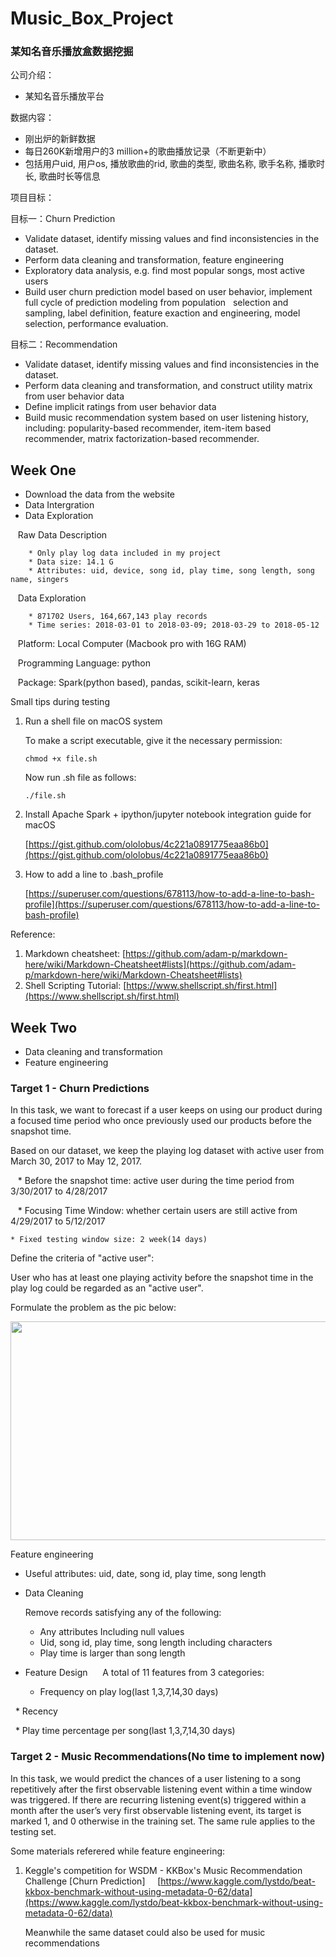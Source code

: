 # Music_Box_Project

### 某知名音乐播放盒数据挖掘

公司介绍：
* 某知名音乐播放平台

数据内容：
* 刚出炉的新鲜数据
* 每日260K新增用户的3 million+的歌曲播放记录（不断更新中）
* 包括用户uid, 用户os, 播放歌曲的rid, 歌曲的类型, 歌曲名称, 歌手名称, 播歌时长, 歌曲时长等信息

项目目标：

目标一：Churn Prediction
* Validate dataset, identify missing values and find inconsistencies in the dataset.
* Perform data cleaning and transformation, feature engineering
* Exploratory data analysis, e.g. find most popular songs, most active users
* Build user churn prediction model based on user behavior, implement full cycle of prediction modeling from population   selection and sampling, label definition, feature exaction and engineering, model selection, performance evaluation.


目标二：Recommendation
* Validate dataset, identify missing values and find inconsistencies in the dataset.
* Perform data cleaning and transformation, and construct utility matrix from user behavior data
* Define implicit ratings from user behavior data
* Build music recommendation system based on user listening history, including: popularity-based recommender, item-item based recommender, matrix factorization-based recommender.

## Week One

* Download the data from the website
* Data Intergration 
* Data Exploration


    Raw Data Description

        * Only play log data included in my project
        * Data size: 14.1 G
        * Attributes: uid, device, song id, play time, song length, song name, singers

    Data Exploration
    
        * 871702 Users, 164,667,143 play records
        * Time series: 2018-03-01 to 2018-03-09; 2018-03-29 to 2018-05-12

    Platform: Local Computer (Macbook pro with 16G RAM)
    
    Programming Language: python
    
    Package: Spark(python based), pandas, scikit-learn, keras

Small tips during testing

1. Run a shell file on macOS system

    To make a script executable, give it the necessary permission:

    `chmod +x file.sh`

    Now run .sh file as follows:

    `./file.sh`
2. Install Apache Spark + ipython/jupyter notebook integration guide for macOS

    [https://gist.github.com/ololobus/4c221a0891775eaa86b0](https://gist.github.com/ololobus/4c221a0891775eaa86b0)

3. How to add a line to .bash_profile

    [https://superuser.com/questions/678113/how-to-add-a-line-to-bash-profile](https://superuser.com/questions/678113/how-to-add-a-line-to-bash-profile)

Reference:
1. Markdown cheatsheet: [https://github.com/adam-p/markdown-here/wiki/Markdown-Cheatsheet#lists](https://github.com/adam-p/markdown-here/wiki/Markdown-Cheatsheet#lists)
2. Shell Scripting Tutorial: [https://www.shellscript.sh/first.html](https://www.shellscript.sh/first.html)

## Week Two

* Data cleaning and transformation
* Feature engineering

### Target 1 - Churn Predictions

In this task, we want to forecast if a user keeps on using our product during a focused time period who once previously used our products before the snapshot time.

Based on our dataset, we keep the playing log dataset with active user from March 30, 2017 to May 12, 2017.

    * Before the snapshot time: active user during the time period from 3/30/2017 to 4/28/2017

    * Focusing Time Window:  whether certain users are still active from 4/29/2017 to 5/12/2017

    * Fixed testing window size: 2 week(14 days)

Define the criteria of "active user":

User who has at least one playing activity before the snapshot time in the play log could be regarded as an "active user".

Formulate the problem as the pic below:

<p align="center">
  <img src="https://github.com/yxg383/Music_Box_Project/blob/master/pic/scheme.png" width="550" height="350" />
</p>

Feature engineering

* Useful attributes: uid, date, song id, play time, song length

* Data Cleaning

   Remove records satisfying any of the following:

   * Any attributes Including null values
    
   * Uid, song id, play time, song length including characters
    
   * Play time is larger than song length

* Feature Design
    
   A total of 11 features from 3 categories:
   
   * Frequency on play log(last 1,3,7,14,30 days)
        
   * Recency
        
   * Play time percentage per song(last 1,3,7,14,30 days)


### Target 2 - Music Recommendations(No time to implement now)

In this task, we would predict the chances of a user listening to a song repetitively after the first observable listening event within a time window was triggered. If there are recurring listening event(s) triggered within a month after the user’s very first observable listening event, its target is marked 1, and 0 otherwise in the training set. The same rule applies to the testing set.

Some materials referered while feature engineering:

1. Keggle's competition for WSDM - KKBox's Music Recommendation Challenge [Churn Prediction]
    
    [https://www.kaggle.com/lystdo/beat-kkbox-benchmark-without-using-metadata-0-62/data](https://www.kaggle.com/lystdo/beat-kkbox-benchmark-without-using-metadata-0-62/data)
    
    Meanwhile the same dataset could also be used for music recommendations

